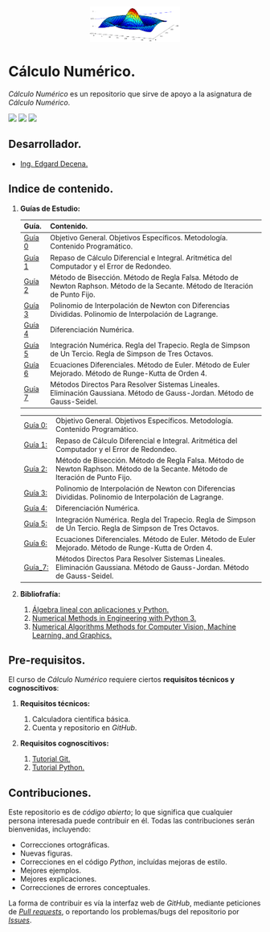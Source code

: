 <div align = "center">
    <img src = "imagenes/logo_calculo_numerico.png" width = "180" height = "70" />
</div>

# Cálculo Numérico.

*Cálculo Numérico* es un repositorio que sirve de apoyo a la asignatura de *Cálculo Numérico*.

<a href="https://nbviewer.jupyter.org/github/ejdecena/calculo_numerico/tree/master/"><img src="https://img.shields.io/badge/Visualizar-NBViewer-orange"/></a> <img src="https://img.shields.io/badge/License-MIT-green" /> <img src="https://img.shields.io/badge/Python-3.5-blue" />

## Desarrollador.

* [Ing. Edgard Decena.](mailto:edecena@gmail.com)

<a name = "indice"></a>

## Indice de contenido.

1. **Guías de Estudio:**
    
    | Guía. | Contenido. |
    | --- | --- |
    | [Guía 0](guias/1_guia_calculo_numerico.pdf) | Objetivo General. Objetivos Específicos. Metodología. Contenido Programático. |
    | [Guía 1](guias/1_guia_calculo_numerico.pdf) | Repaso de Cálculo Diferencial e Integral. Aritmética del Computador y el Error de Redondeo. |
    | [Guía 2](guias/2_guia_calculo_numerico.pdf) | Método de Bisección. Método de Regla Falsa. Método de Newton Raphson. Método de la Secante. Método de Iteración de Punto Fijo. |
    | [Guía 3](guias/3_guia_calculo_numerico.pdf) | Polinomio de Interpolación de Newton con Diferencias Divididas. Polinomio de Interpolación de Lagrange. |
    | [Guía 4](guias/4_guia_calculo_numerico.pdf) | Diferenciación Numérica. |
    | [Guía 5](guias/5_guia_calculo_numerico.pdf) | Integración Numérica. Regla del Trapecio. Regla de Simpson de Un Tercio. Regla de Simpson de Tres Octavos. |
    | [Guía 6](guias/6_guia_calculo_numerico.pdf) | Ecuaciones Diferenciales. Método de Euler. Método de Euler Mejorado. Método de Runge-Kutta de Orden 4. |
    | [Guía 7](guias/7_guia_calculo_numerico.pdf) | Métodos Directos Para Resolver Sistemas Lineales. Eliminación Gaussiana. Método de Gauss-Jordan. Método de Gauss-Seidel. |

    <table style = "border:hidden;" border = 0>
        <tbody>
            <tr>
                <td><a href="guias/0_guia_calculo_numerico.pdf">Guía 0:</a></td>
                <td>Objetivo General. Objetivos Específicos. Metodología. Contenido Programático.</td>
            </tr>
            <tr>
                <td><a href="guias/1_guia_calculo_numerico.pdf">Guía 1:</a></td>
                <td>Repaso de Cálculo Diferencial e Integral. Aritmética del Computador y el Error de Redondeo.</td>
            </tr>
            <tr>
                <td><a href="guias/2_guia_calculo_numerico.pdf">Guía 2:</a></td>
                <td> Método de Bisección. Método de Regla Falsa. Método de Newton Raphson. Método de la Secante. Método de Iteración de Punto Fijo.</td>
            </tr>
            <tr>
                <td><a href="guias/3_guia_calculo_numerico.pdf">Guía 3:</a></td>
                <td> Polinomio de Interpolación de Newton con Diferencias Divididas. Polinomio de Interpolación de Lagrange.</td>
            </tr>
            <tr>
                <td><a href="guias/4_guia_calculo_numerico.pdf">Guía 4:</a></td>
                <td>Diferenciación Numérica.</td>
            </tr>
            <tr>
                <td><a href="guias/5_guia_calculo_numerico.pdf">Guía 5:</a></td>
                <td>Integración Numérica. Regla del Trapecio. Regla de Simpson de Un Tercio. Regla de Simpson de Tres Octavos.</td>
            </tr>
            <tr>
                <td><a href="guias/6_guia_calculo_numerico.pdf">Guía 6:</a></td>
                <td>Ecuaciones Diferenciales. Método de Euler. Método de Euler Mejorado. Método de Runge-Kutta de Orden 4.</td>
            </tr>
            <tr>
                <td><a href="guias/7_guia_calculo_numerico.pdf">Guía_7:</a></td>
                <td>Métodos Directos Para Resolver Sistemas Lineales. Eliminación Gaussiana. Método de Gauss-Jordan. Método de Gauss-Seidel.</td>
            </tr>
        </tbody>
    </table>

1. **Bibliofrafía:**
    1. [Álgebra lineal con aplicaciones y Python.](libros/Libro_Algebra_Lineal_con_Aplicaciones_Python.pdf)
    1. [Numerical Methods in Engineering with Python 3.](libros/Libro_Jaan_Kiusalaas_2013_Numerical_Methods_in_Engineering_Python_3ed.pdf)
    1. [Numerical Algorithms Methods for Computer Vision, Machine Learning, and Graphics.](libros/Libro_Numerical_Algorithms_Methods_for_Machine_Learning.pdf)

## Pre-requisitos.

El curso de *Cálculo Numérico* requiere ciertos **requisitos técnicos y cognoscitivos**:

1. **Requisitos técnicos:**
    1. Calculadora científica básica.
    1. Cuenta y repositorio en *GitHub*.

1. **Requisitos cognoscitivos:**
    1. [Tutorial Git.](https://github.com/ejdecena/tutorial_git)
    1. [Tutorial Python.](https://github.com/ejdecena/tutorial_python)

## Contribuciones.

Este repositorio es de *código abierto*; lo que significa que cualquier persona interesada puede contribuir en él. Todas las contribuciones serán bienvenidas, incluyendo:

* Correcciones ortográficas.
* Nuevas figuras.
* Correcciones en el código *Python*, incluídas mejoras de estilo.
* Mejores ejemplos.
* Mejores explicaciones. 
* Correcciones de errores conceptuales.

La forma de contribuir es vía la interfaz web de *GitHub*, mediante peticiones de [*Pull requests*](https://github.com/ejdecena/calculo_numerico/pulls), o reportando los problemas/bugs del repositorio por [*Issues*](https://github.com/ejdecena/calculo_numerico/issues).
